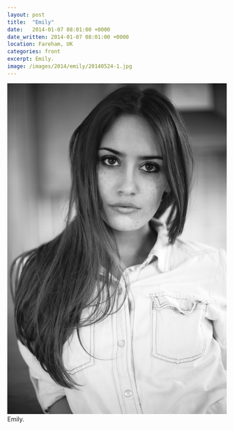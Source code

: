 ```yaml
---
layout: post
title:  "Emily"
date:   2014-01-07 08:01:00 +0000
date_written: 2014-01-07 08:01:00 +0000
location: Fareham, UK
categories: front
excerpt: Emily.
image: /images/2014/emily/20140524-1.jpg
---
```

<img src='/images/2014/emily/20140524-1.jpg'/>
Emily.
